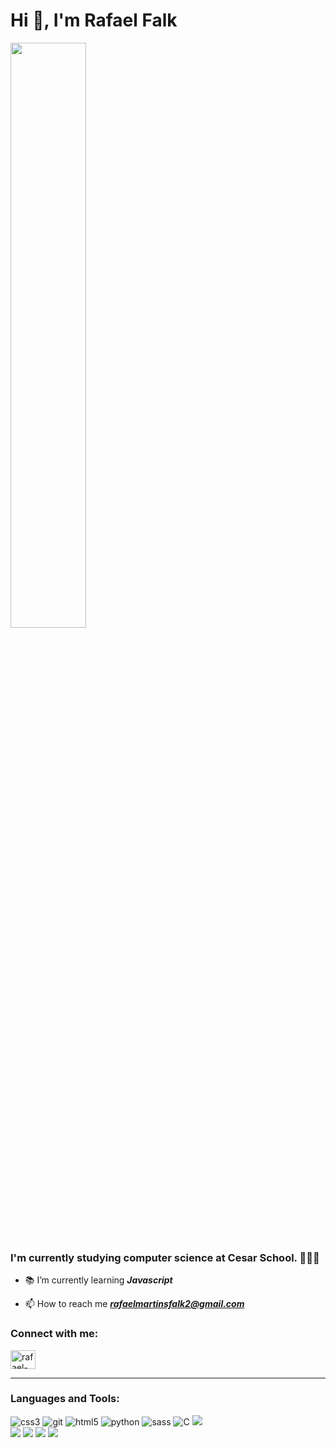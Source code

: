 <h1 align="left">Hi 👋, I'm Rafael Falk</h1>


<div>
  <div>
    <img src="https://media.tenor.com/FYZ7n9n6FYwAAAAC/cat-sky.gif" width="49%"/>
 
  </div>
</div>

<h3 align="left">I'm currently studying computer science at Cesar School. 👨🏻‍💻</h3>


- 📚 I’m currently learning <b><i>Javascript</i></b>  

- 📫 How to reach me <b><i>rafaelmartinsfalk2@gmail.com</i></b>


<h3 align="left">Connect with me:</h3>
<p align="left">
<a href="https://linkedin.com/in/rafael-falk" target="blank"><img align="center" src="https://raw.githubusercontent.com/rahuldkjain/github-profile-readme-generator/master/src/images/icons/Social/linked-in-alt.svg" alt="rafael-falk" height="30" width="40" /></a>
</p>
<hr>
<h3 align="left">Languages and Tools:</h3>
<div align="left">
<img src="https://img.shields.io/badge/CSS3-1572B6?style=for-the-badge&logo=css3&logoColor=white" alt="css3" /> 
<img src="https://img.shields.io/badge/git-%23F05033.svg?style=for-the-badge&logo=git&logoColor=white" alt="git"/>  
<img src="https://img.shields.io/badge/html5-%23E34F26.svg?style=for-the-badge&logo=html5&logoColor=white" alt="html5"/> 
<img src="https://img.shields.io/badge/python-3670A0?style=for-the-badge&logo=python&logoColor=ffdd54" alt="python"/>   
<img src="https://img.shields.io/badge/SASS-hotpink.svg?style=for-the-badge&logo=SASS&logoColor=white" alt="sass"/>
<img src="https://img.shields.io/badge/c-%2300599C.svg?style=for-the-badge&logo=c&logoColor=white" alt="C"/>
<img src="https://img.shields.io/badge/github-%23121011.svg?style=for-the-badge&logo=github&logoColor=white" atl="Github"/><br>
<img src="https://img.shields.io/badge/Windows-0078D6?style=for-the-badge&logo=windows&logoColor=white" atl="Windows"/>
<img src="https://img.shields.io/badge/Visual%20Studio%20Code-0078d7.svg?style=for-the-badge&logo=visual-studio-code&logoColor=white" atl="Visual studio"/>
<img src="https://img.shields.io/badge/Bootstrap-563D7C?style=for-the-badge&logo=bootstrap&logoColor=white" atl="Bootstrap"/>
<img src="https://img.shields.io/badge/Django-092E20?style=for-the-badge&logo=django&logoColor=white" atl="Django"/>
</div>






